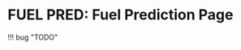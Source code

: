 # FUEL PRED: Fuel Prediction Page

<link rel="stylesheet" href="/stylesheets/admonition.css">
<link rel="stylesheet" href="/stylesheets/reported-issues.css">

!!! bug "TODO"

